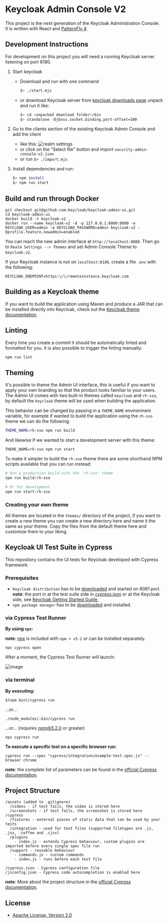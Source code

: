 # Keycloak Admin Console V2
This project is the next generation of the Keycloak Administration Console.  It is written with React and [PatternFly 4][1].

## Development Instructions

For development on this project you will need a running Keycloak server listening on port 8180.

1. Start keycloak
    * Download and run with one command
        ```bash
        $> ./start.mjs
        ```
    * or download Keycloak server from [keycloak downloads page][2] unpack and run it like:
        ```bash
        $> cd <unpacked download folder>/bin
        $> standalone -Djboss.socket.binding.port-offset=100
        ```
1. Go to the clients section of the existing Keycloak Admin Console and add the client
    * like this:
    ![realm settings](./realm-settings.png "Realm Settings")
    * or click on the "Select file" button and import `security-admin-console-v2.json`
    * or run `$> ./import.mjs`

1. Install dependencies and run:
    ```bash
    $> npm install
    $> npm run start
    ```

## Build and run through Docker
    git checkout git@github.com:keycloak/keycloak-admin-ui.git
    cd keycloak-admin-ui
    docker build -t keycloak-v2 .
    docker run --name keycloak-v2 -d -p 127.0.0.1:8080:8080 -e KEYCLOAK_USER=admin -e KEYCLOAK_PASSWORD=admin keycloak-v2 -Dprofile.feature.newadmin=enabled

You can reach the new admin interface at `http://localhost:8080`. Then go to `Realm Settings --> Themes` and set Admin Console Theme to `keycloak.v2`.

If your Keycloak instance is not on `localhost:8180`, create a file `.env` with the following:

    KEYCLOAK_ENDPOINT=https:\/\/remoteinstance.keycloak.com

## Building as a Keycloak theme

If you want to build the application using Maven and produce a JAR that can be installed directly into Keycloak, check out the [Keycloak theme documentation](./keycloak-theme/README.md).

## Linting

Every time you create a commit it should be automatically linted and formatted for you. It is also possible to trigger the linting manually:

```bash
npm run lint
```

## Theming

It's possible to theme the Admin UI interface, this is useful if you want to apply your own branding so that the product looks familiar to your users. The Admin UI comes with two built-in themes called `keycloak` and `rh-sso`, by default the `keycloak` theme will be used when building the application.

This behavior can be changed by passing in a `THEME_NAME` environment variable, for example if wanted to build the application using the `rh-sso` theme we can do the following:

```bash
THEME_NAME=rh-sso npm run build
```

And likewise if we wanted to start a development server with this theme:

```
THEME_NAME=rh-sso npm run start
```

To make it simpler to build the `rh-sso` theme there are some shorthand NPM scripts available that you can run instead:

```bash
# Run a production build with the 'rh-sso' theme
npm run build:rh-sso

# Or for development
npm run start:rh-sso 
```

### Creating your own theme

All themes are located in the `themes/` directory of the project, if you want to create a new theme you can create a new directory here and name it the same as your theme. Copy the files from the default theme here and customize them to your liking.

## Keycloak UI Test Suite in Cypress

This repository contains the UI tests for Keycloak developed with Cypress framework
### Prerequisites
* `Keycloak distribution` has to be [downloaded](https://www.keycloak.org/downloads) and started on 8081 port.  
**note**: the port in at the test suite side in [cypress.json](cypress.json) or at the Keycloak side, see [Keycloak Getting Started Guide](https://www.keycloak.org/docs/latest/getting_started/#starting-the-keycloak-server),
* `npm package manager` has to be [downloaded](https://nodejs.org/en/download/) and installed.

### via Cypress Test Runner

**By using `npx`:**

**note**: [npx](https://www.npmjs.com/package/npx) is included with `npm > v5.2` or can be installed separately.

```shell
npx cypress open
```

After a moment, the Cypress Test Runner will launch:

 ![image](https://drive.google.com/uc?export=view&id=1i4_VABpM29VwrrAcvEY31w7EuymifcwV)

### via terminal

**By executing:**

```shell
$(npm bin)/cypress run
```

...or...

```shell
./node_modules/.bin/cypress run
```

...or... (requires npm@5.2.0 or greater)

```shell
npx cypress run
```
**To execute a specific test on a specific browser run:**

```shell
cypress run --spec "cypress/integration/example-test.spec.js" --browser chrome
```
**note**: the complete list of parameters can be found in the [official Cypress documentation](https://docs.cypress.io/guides/guides/command-line.html#Commands).

## Project Structure

```text
/assets (added to .gitignore)
  /videos - if test fails, the video is stored here
  /screenshots - if test fails, the screenshot is stored here
/cypress
  /fixtures - external pieces of static data that can be used by your tests
  /integration - used for test files (supported filetypes are .js, .jsx, .coffee and .cjsx)
  /plugins
    - index.js - extends Cypress behaviour, custom plugins are imported before every single spec file run
  /support - reusable behaviour
    - commands.js - custom commands
    - index.js - runs before each test file

/cypress.json - Cypress configuration file
/jsconfig.json - Cypress code autocompletion is enabled here
```
**note**: More about the project structure in the [official Cypress documentation](https://docs.cypress.io/guides/core-concepts/writing-and-organizing-tests.html#Folder-Structure).
## License

* [Apache License, Version 2.0](https://www.apache.org/licenses/LICENSE-2.0)


[1]: https://www.patternfly.org/v4/
[2]: https://www.keycloak.org/downloads